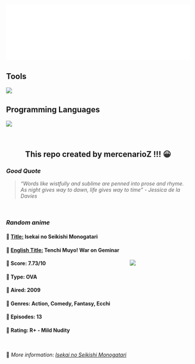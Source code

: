 
<img src="svg/nai.svg" />

<p>
  <h2>Tools</h2>
  <a href="https://skillicons.dev">
    <img src="https://skillicons.dev/icons?i=git,bash,vim,ubuntu,tensorflow,pytorch,docker,raspberrypi" />
  </a>

  <br />

  <h2>Programming Languages</h2>

  <a href="https://skillicons.dev">
    <img src="https://skillicons.dev/icons?i=python,c,cpp" />
  </a>
</p>

<br />

<h2 align="center">This repo created by mercenarioZ !!! 😀</h2>
<h3><i>Good Quote</i></h3>

<blockquote>
<i>
“Words like wistfully and sublime are penned into prose and rhyme. As night gives way to dawn, life gives way to time” - Jessica de la Davies
</i>
</blockquote>

<br />

<h3><i>Random anime</i></h3>

<h4>
  <strong>🥭 <u>Title:</u></strong> Isekai no Seikishi Monogatari
</h4>

<h4>🌿 <u>English Title:</u> Tenchi Muyo! War on Geminar</h4>

<img align="right" width="165" src=https://cdn.myanimelist.net/images/anime/2/20345.jpg />

<h4>🌱 Score: 7.73/10</h4>

<h4>🌲 Type: OVA</h4>

<h4>🌴 Aired: 2009</h4>

<h4>🌵 Genres: Action, Comedy, Fantasy, Ecchi</h4>

<h4>🥑 Episodes: 13</h4>

<h4>🍏 Rating: R+ - Mild Nudity</h4>

<br />

🍂 *More information: [Isekai no Seikishi Monogatari](https://myanimelist.net/anime/5781/Isekai_no_Seikishi_Monogatari)*
    